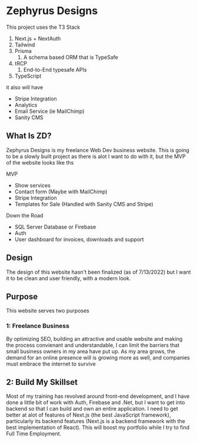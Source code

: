 # Zephyrus Designs

This project uses the T3 Stack
1) Next.js + NextAuth
2) Tailwind
3) Prisma
   1) A schema based ORM that is TypeSafe
4) tRCP
   1) End-to-End typesafe APIs
5) TypeScript

it also will have

- Stripe Integration
- Analytics
- Email Service (ie MailChimp)
- Sanity CMS

## What Is ZD?

Zephyrus Designs is my freelance Web Dev business website. This is going to be a slowly built project as there is alot I want to do with it, but the MVP of the website looks like ths

MVP
* Show services
* Contact form (Maybe with MailChimp)
* Stripe Integration
* Templates for Sale (Handled with Sanity CMS and Stripe)

Down the Road
* SQL Server Database or Firebase
* Auth
* User dashboard for invoices, downloads and support

## Design
The design of this website hasn't been finalized (as of 7/13/2022) but I want it to be clean and user friendly, with a modern look.

## Purpose
This website serves two purposes

### 1: Freelance Business
By optimizing SEO, building an attractive and usable website and making the process convienant and understandable, I can limit the barriers that small business owners in my area have put up. As my area grows, the demand for an online presence will is growing more as well, and companies must embrace the internet to survive

## 2: Build My Skillset
Most of my training has revolved around front-end development, and I have done a little bit of work with Auth, Firebase and .Net, but I want to get into backend so that I can build and own an entire application. I need to get better at alot of features of Next.js (the best JavaScript framework), particularly its backend features (Next.js is a backend framework with the best implementation of React). This will boost my portfolio while I try to find Full Time Employment.